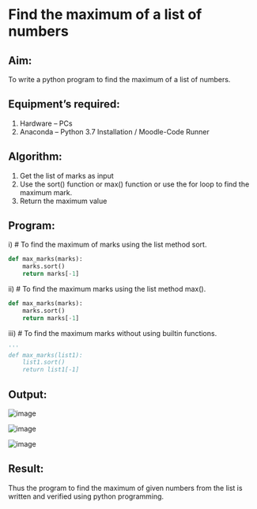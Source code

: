 # Find the maximum of a list of numbers
## Aim:
To write a python program to find the maximum of a list of numbers.
## Equipment’s required:
1.	Hardware – PCs
2.	Anaconda – Python 3.7 Installation / Moodle-Code Runner
## Algorithm:
1.	Get the list of marks as input
2.	Use the sort() function or max() function or use the for loop to find the maximum mark.
3.	Return the maximum value
## Program:

i)	# To find the maximum of marks using the list method sort.
```Python
def max_marks(marks):
    marks.sort()
    return marks[-1]
```

ii)	# To find the maximum marks using the list method max().
```Python
def max_marks(marks):
    marks.sort()
    return marks[-1]
```

iii) # To find the maximum marks without using builtin functions.
```Python
'''
def max_marks(list1):
    list1.sort()
    return list1[-1]

```
## Output:
![image](https://github.com/Meetha22003992/FindMaximum/assets/119401038/6db30e4c-a7ff-4f55-80ff-309a183b57c0)

![image](https://github.com/Meetha22003992/FindMaximum/assets/119401038/ef1c6745-7d08-4d31-9c43-25442dea7a63)

![image](https://github.com/Meetha22003992/FindMaximum/assets/119401038/87999679-be8c-4357-b2ef-e7c219d686f9)

## Result:
Thus the program to find the maximum of given numbers from the list is written and verified using python programming.
